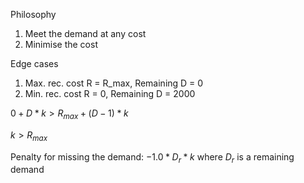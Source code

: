Philosophy
1) Meet the demand at any cost
2) Minimise the cost

Edge cases
1) Max. rec. cost R = R_max, Remaining D = 0
2) Min. rec. cost R = 0, Remaining D = 2000


$0 + D * k > R_{max} + (D - 1) * k$

$k > R_{max}$

Penalty for missing the demand:
$-1.0 * D_r * k$ where $D_r$ is a remaining demand
